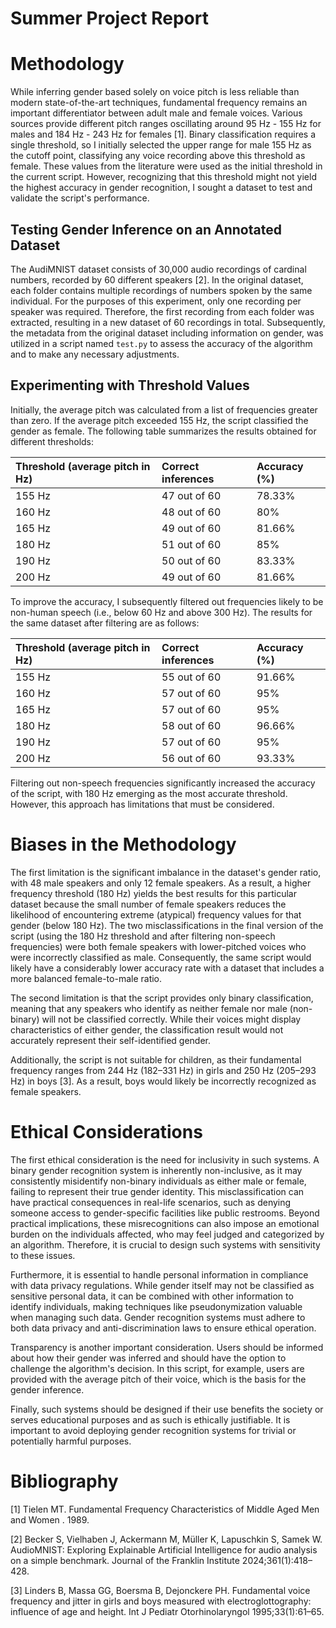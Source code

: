 # Summer Project Report

# Methodology

While inferring gender based solely on voice pitch is less reliable than modern state-of-the-art techniques, fundamental frequency remains an important differentiator between adult male and female voices. Various sources provide different pitch ranges oscillating around 95 Hz \- 155 Hz for males and 184 Hz \- 243 Hz for females \[1\]. Binary classification requires a single threshold, so I initially selected the upper range for male 155 Hz as the cutoff point, classifying any voice recording above this threshold as female. These values from the literature were used as the initial threshold in the current script. However, recognizing that this threshold might not yield the highest accuracy in gender recognition, I sought a dataset to test and validate the script's performance.

## Testing Gender Inference on an Annotated Dataset

The AudiMNIST dataset consists of 30,000 audio recordings of cardinal numbers, recorded by 60 different speakers \[2\]. In the original dataset, each folder contains multiple recordings of numbers spoken by the same individual. For the purposes of this experiment, only one recording per speaker was required. Therefore, the first recording from each folder was extracted, resulting in a new dataset of 60 recordings in total. Subsequently, the metadata from the original dataset including information on gender, was utilized in a script named `test.py` to assess the accuracy of the algorithm and to make any necessary adjustments.

## Experimenting with Threshold Values

Initially, the average pitch was calculated from a list of frequencies greater than zero. If the average pitch exceeded 155 Hz, the script classified the gender as female. The following table summarizes the results obtained for different thresholds:

| Threshold (average pitch in Hz) | Correct inferences | Accuracy (%) |
| :---- | :---- | :---- |
| 155 Hz | 47 out of 60 | 78.33% |
| 160 Hz | 48 out of 60 | 80% |
| 165 Hz  | 49 out of 60 | 81.66% |
| 180 Hz | 51 out of 60 | 85% |
| 190 Hz | 50 out of 60 | 83.33% |
| 200 Hz | 49 out of 60 | 81.66% |

To improve the accuracy, I subsequently filtered out frequencies likely to be non-human speech (i.e., below 60 Hz and above 300 Hz). The results for the same dataset after filtering are as follows:

| Threshold (average pitch in Hz) | Correct inferences | Accuracy (%) |
| :---- | :---- | :---- |
| 155 Hz | 55 out of 60 | 91.66% |
| 160 Hz | 57 out of 60 | 95% |
| 165 Hz  | 57 out of 60 | 95% |
| 180 Hz | 58 out of 60 | 96.66% |
| 190 Hz | 57 out of 60 | 95% |
| 200 Hz | 56 out of 60 | 93.33% |

Filtering out non-speech frequencies significantly increased the accuracy of the script, with 180 Hz emerging as the most accurate threshold. However, this approach has limitations that must be considered.

# Biases in the Methodology

The first limitation is the significant imbalance in the dataset's gender ratio, with 48 male speakers and only 12 female speakers. As a result, a higher frequency threshold (180 Hz) yields the best results for this particular dataset because the small number of female speakers reduces the likelihood of encountering extreme (atypical) frequency values for that gender (below 180 Hz). The two misclassifications in the final version of the script (using the 180 Hz threshold and after filtering non-speech frequencies) were both female speakers with lower-pitched voices who were incorrectly classified as male. Consequently, the same script would likely have a considerably lower accuracy rate with a dataset that includes a more balanced female-to-male ratio.

The second limitation is that the script provides only binary classification, meaning that any speakers who identify as neither female nor male (non-binary) will not be classified correctly. While their voices might display characteristics of either gender, the classification result would not accurately represent their self-identified gender.

Additionally, the script is not suitable for children, as their fundamental frequency ranges from 244 Hz (182–331 Hz) in girls and 250 Hz (205–293 Hz) in boys \[3\]. As a result, boys would likely be incorrectly recognized as female speakers.

# Ethical Considerations

The first ethical consideration is the need for inclusivity in such systems. A binary gender recognition system is inherently non-inclusive, as it may consistently misidentify non-binary individuals as either male or female, failing to represent their true gender identity. This misclassification can have practical consequences in real-life scenarios, such as denying someone access to gender-specific facilities like public restrooms. Beyond practical implications, these misrecognitions can also impose an emotional burden on the individuals affected, who may feel judged and categorized by an algorithm. Therefore, it is crucial to design such systems with sensitivity to these issues.

Furthermore, it is essential to handle personal information in compliance with data privacy regulations. While gender itself may not be classified as sensitive personal data, it can be combined with other information to identify individuals, making techniques like pseudonymization valuable when managing such data. Gender recognition systems must adhere to both data privacy and anti-discrimination laws to ensure ethical operation.

Transparency is another important consideration. Users should be informed about how their gender was inferred and should have the option to challenge the algorithm's decision. In this script, for example, users are provided with the average pitch of their voice, which is the basis for the gender inference.

Finally, such systems should be designed if their use benefits the society or serves educational purposes and as such is ethically justifiable. It is important to avoid deploying gender recognition systems for trivial or potentially harmful purposes.

# Bibliography

\[1\] Tielen MT. Fundamental Frequency Characteristics of Middle Aged Men and Women . 1989\.

\[2\] Becker S, Vielhaben J, Ackermann M, Müller K, Lapuschkin S, Samek W. AudioMNIST: Exploring Explainable Artificial Intelligence for audio analysis on a simple benchmark. Journal of the Franklin Institute 2024;361(1):418–428.

\[3\] Linders B, Massa GG, Boersma B, Dejonckere PH. Fundamental voice frequency and jitter in girls and boys measured with electroglottography: influence of age and height. Int J Pediatr Otorhinolaryngol 1995;33(1):61–65.
